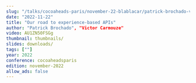 ```yaml
---
slug: "/talks/cocoaheads-paris/november-22-blablacar/patrick-brochado-victor-carmouze-our-road-to-experience-based-apis"
date: "2022-11-22"
title: "Our road to experience-based APIs"
author: "Patrick Brochado", "Victor Carmouze"
video: AU1ZN50FSGg
thumbnail: thumbnails/
slides: downloads/
tags: [""]
year: 2022
conference: cocoaheadsparis
edition: november-2022
allow_ads: false
---
```

